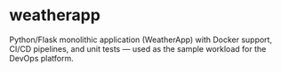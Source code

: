 # weatherapp
Python/Flask monolithic application (WeatherApp) with Docker support, CI/CD pipelines, and unit tests — used as the sample workload for the DevOps platform.
